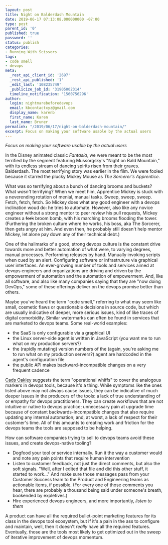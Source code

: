```yaml
---
layout: post
title: Night on Balderdash Mountain
date: 2019-06-17 07:13:08.000000000 -07:00
type: post
parent_id: '0'
published: true
password: ''
status: publish
categories:
- Running With Scissors
tags:
- code smell
- devops
meta:
  _rest_api_client_id: '2697'
  _rest_api_published: '1'
  _edit_last: '108235749'
  _publicize_job_id: '31905002314'
  timeline_notification: '1560756296'
author:
  login: nightmarebeforedevops
  email: kbcontactxyz@gmail.com
  display_name: karenb
  first_name: Karen
  last_name: Bruner
permalink: "/2019/06/17/night-on-balderdash-mountain/"
excerpt: Focus on making your software usable by the actual users
---
```


_Focus on making your software usable by the actual users_

In the Disney animated classic _Fantasia,_ we were meant to be the most terrified by the segment featuring Mussorgsky's "Night on Bald Mountain," with its endless stream of dancing spirits risen from their graves. Balderdash. The most terrifying story was earlier in the film. We were fooled because it starred the plucky Mickey Mouse as _The Sorcerer's Apprentice_.

What was so terrifying about a bunch of dancing brooms and buckets? What _wasn't_ terrifying? When we meet him, Apprentice Mickey is stuck with a neverending rotation of menial, manual tasks. Sweep, sweep, sweep. Fetch, fetch, fetch. So Mickey does what any good engineer with a devops inclination woud do: he tries to automate. However, also like any novice engineer without a strong mentor to peer review his pull requests, Mickey creates a ~~fork~~ broom bomb, with his marching brooms flooding the tower. (Furthering the broken culture where he works, his boss, aka The Sorcerer, then gets angry at him. And even then, he probably still doesn't help mentor Mickey, let alone pay down any of their technical debt.)

One of the hallmarks of a good, strong devops culture is the constant drive towards more and better automation of what were, to varying degrees, manual processes. Performing releases by hand. Manually invoking scripts when cued by an alert. Configuring software or infrastruture via graphical user interfaces. An ever-growing number of tools and services aimed at devops engineers and organizations are driving and driven by the empowerment of automation and the automation of empowerment. And, like all software, and also like many companies saying that they are "now doing DevOps," some of these offerings deliver on the devops promise better than others.

Maybe you've heard the term "code smell," referring to what may seem like small, cosmetic flaws or questionable decisions in source code, but which are usually indicative of deeper, more serious issues, kind of like traces of digital comorbidity. Similar watermarks can often be found in services that are marketed to devops teams. Some real-world examples:

* the SaaS is only configurable via a graphical UI
* the Linux server-side agent is written in JavaScript (you want me to run what on my production servers?)
* the (rapidly mutating) version numbers of the (again, you're asking me to run what on my production servers?) agent are hardcoded in the agent's configuration file
* the public API makes backward-incompatible changes on a very frequent cadence

[Cads Oakley](http://blog.pteralix.com/) suggests the term "operational whiffs" to cover the analogous markers in devops tools, because it's a thing. While symptoms like the ones listed above may not always cause issues, they can be indicative of much deeper issues in the producers of the tools: a lack of true understanding of or empathy for devops practitioners. They can create workflows that are not intuitive or native to devops practice; unnecessary pain at upgrade time because of constant backwards-incompatible changes that also require updating any internal automation; and, at worst, a lack of respect for their customer's time. All of this amounts to creating work and friction for the devops teams the tools are supposed to be helping.

How can software companies trying to sell to devops teams avoid these issues, and create devops-native tooling?

* Dogfood your tool or service internally. Run it the way a customer would and note any pain points that require human intervention
* Listen to customer feedback, not just the direct comments, but also the soft signals. "Well, after I edited that file and did this other stuff, it started to work..." And make sure those messages pass from your Customer Success team to the Product and Engineering teams as actionable items, if possible. (For every one of those comments you hear, there are probably a thousand being said under someone's breath, bookended by expletives.)
* Hire experienced devops engineers, and more importantly, _listen to them_

A product can have all the required bullet-point marketing features for its class in the devops tool ecosystem, but if it's a pain in the ass to configure and maintain, well, then it doesn't _really_ have all the required features. Eventually, those are the tools most likely to get optimized out in the sweep of iterative improvement of devops momentum.

